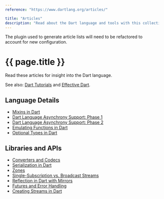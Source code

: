```yaml
---
reference: "https://www.dartlang.org/articles/"

title: "Articles"
description: "Read about the Dart language and tools with this collection of articles, style guides, and more."
---
```


<p class="alert alert-danger">
  The plugin used to generate article lists will need to be refactored to account for new configuration.
</p>

# {{ page.title }}

Read these articles for insight into the Dart language.

See also: <a href="/tutorials/">Dart Tutorials</a> and
<a href="/guides/effective-dart/">Effective Dart</a>.

## Language Details

* [Mixins in Dart](mixins)
* [Dart Language Asynchrony Support: Phase 1](await-async)
* [Dart Language Asynchrony Support: Phase 2](beyond-async)
* [Emulating Functions in Dart](emulating-functions)
* [Optional Types in Dart](optional-types)

## Libraries and APIs

* [Converters and Codecs](converters-and-codecs)
* [Serialization in Dart](serialization)
* [Zones](zones)
* [Single-Subscription vs. Broadcast Streams](broadcast-streams)
* [Reflection in Dart with Mirrors](reflection-with-mirrors)
* [Futures and Error Handling](futures-and-error-handling)
* [Creating Streams in Dart](creating-streams)

